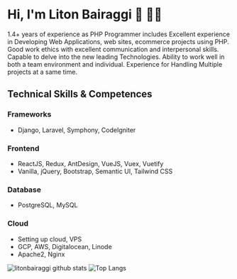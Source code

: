 # Hi, I'm Liton Bairaggi 👋 👨‍💻

1.4+ years of experience as PHP Programmer includes Excellent experience in Developing Web
Applications, web sites, ecommerce projects using PHP. Good work ethics with excellent
communication and interpersonal skills. Capable to delve into the new leading Technologies. Ability to
work well in both a team environment and individual. Experience for Handling Multiple projects at a
same time.

## Technical Skills & Competences

### Frameworks
- Django, Laravel, Symphony, CodeIgniter

### Frontend
- ReactJS, Redux, AntDesign, VueJS, Vuex, Vuetify
- Vanilla, jQuery, Bootstrap, Semantic UI, Tailwind CSS

### Database
- PostgreSQL, MySQL

### Cloud
- Setting up cloud, VPS
- GCP, AWS, Digitalocean, Linode
- Apache2, Nginx



![litonbairaggi github stats](https://github-readme-stats.vercel.app/api?username=romeshshil&show_icons=true&hide_border=true)
![Top Langs](https://github-readme-stats.vercel.app/api/top-langs/?username=romeshshil&layout=compact)
